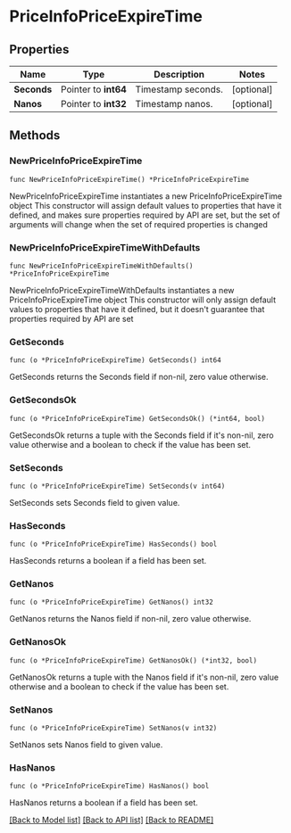 # PriceInfoPriceExpireTime

## Properties

Name | Type | Description | Notes
------------ | ------------- | ------------- | -------------
**Seconds** | Pointer to **int64** | Timestamp seconds. | [optional] 
**Nanos** | Pointer to **int32** | Timestamp nanos. | [optional] 

## Methods

### NewPriceInfoPriceExpireTime

`func NewPriceInfoPriceExpireTime() *PriceInfoPriceExpireTime`

NewPriceInfoPriceExpireTime instantiates a new PriceInfoPriceExpireTime object
This constructor will assign default values to properties that have it defined,
and makes sure properties required by API are set, but the set of arguments
will change when the set of required properties is changed

### NewPriceInfoPriceExpireTimeWithDefaults

`func NewPriceInfoPriceExpireTimeWithDefaults() *PriceInfoPriceExpireTime`

NewPriceInfoPriceExpireTimeWithDefaults instantiates a new PriceInfoPriceExpireTime object
This constructor will only assign default values to properties that have it defined,
but it doesn't guarantee that properties required by API are set

### GetSeconds

`func (o *PriceInfoPriceExpireTime) GetSeconds() int64`

GetSeconds returns the Seconds field if non-nil, zero value otherwise.

### GetSecondsOk

`func (o *PriceInfoPriceExpireTime) GetSecondsOk() (*int64, bool)`

GetSecondsOk returns a tuple with the Seconds field if it's non-nil, zero value otherwise
and a boolean to check if the value has been set.

### SetSeconds

`func (o *PriceInfoPriceExpireTime) SetSeconds(v int64)`

SetSeconds sets Seconds field to given value.

### HasSeconds

`func (o *PriceInfoPriceExpireTime) HasSeconds() bool`

HasSeconds returns a boolean if a field has been set.

### GetNanos

`func (o *PriceInfoPriceExpireTime) GetNanos() int32`

GetNanos returns the Nanos field if non-nil, zero value otherwise.

### GetNanosOk

`func (o *PriceInfoPriceExpireTime) GetNanosOk() (*int32, bool)`

GetNanosOk returns a tuple with the Nanos field if it's non-nil, zero value otherwise
and a boolean to check if the value has been set.

### SetNanos

`func (o *PriceInfoPriceExpireTime) SetNanos(v int32)`

SetNanos sets Nanos field to given value.

### HasNanos

`func (o *PriceInfoPriceExpireTime) HasNanos() bool`

HasNanos returns a boolean if a field has been set.


[[Back to Model list]](../README.md#documentation-for-models) [[Back to API list]](../README.md#documentation-for-api-endpoints) [[Back to README]](../README.md)


